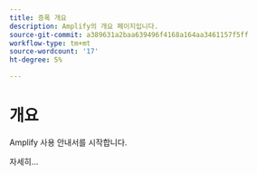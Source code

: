 ```yaml
---
title: 증폭 개요
description: Amplify의 개요 페이지입니다.
source-git-commit: a389631a2baa639496f4168a164aa3461157f5ff
workflow-type: tm+mt
source-wordcount: '17'
ht-degree: 5%

---
```



# 개요

Amplify 사용 안내서를 시작합니다.

자세히...

<!--
This is the landing page of the user guide. It should be the first list item in the TOC.md file.

See other user landing pages to get ideas.
-->
